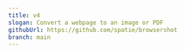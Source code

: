 ```yaml
---
title: v4
slogan: Convert a webpage to an image or PDF
githubUrl: https://github.com/spatie/browsershot
branch: main
---
```

